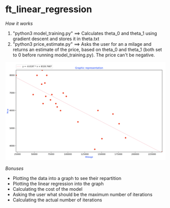 # ft_linear_regression

*How it works*
1) "python3 model_training.py"
==> Calculates theta_0 and theta_1 using gradient descent and stores it in theta.txt
2) "python3 price_estimate.py"
==> Asks the user for an a milage and returns an estimate of the price, based on theta_0 and theta_1 (both set to 0 before running model_training.py). The price can't be negative.

![images/Capture%20d’écran%202020-10-28%20à%2017.23.54.png](images/Capture%20d’écran%202020-10-28%20à%2017.23.54.png)

*Bonuses*
- Plotting the data into a graph to see their repartition
- Plotting the linear regression into the graph
- Calculating the cost of the model
- Asking the user what should be the maximum number of iterations
- Calculating the actual number of iterations
